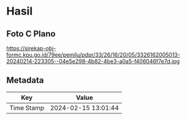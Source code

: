 # Hasil

## Foto C Plano

https://sirekap-obj-formc.kpu.go.id/79ee/pemilu/pdpr/33/26/16/20/05/3326162005013-20240214-223305--04e5e298-4b82-4be3-a0a5-f406046f7e7d.jpg


## Metadata

| Key        | Value               |
| ---------- | ------------------- |
| Time Stamp | 2024-02-15 13:01:44 |



